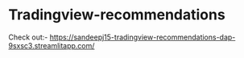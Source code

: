 # Tradingview-recommendations
Check out:- https://sandeepj15-tradingview-recommendations-dap-9sxsc3.streamlitapp.com/
